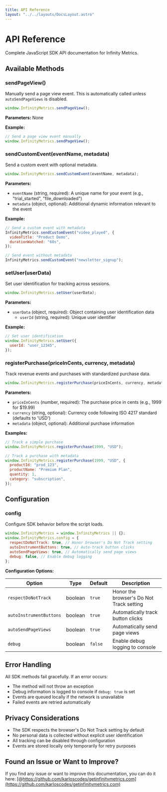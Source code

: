 ```yaml
---
title: API Reference
layout: "../../layouts/DocsLayout.astro"
---
```


# API Reference

Complete JavaScript SDK API documentation for Infinity Metrics.

## Available Methods

### sendPageView()

Manually send a page view event. This is automatically called unless `autoSendPageViews` is disabled.

```javascript
window.InfinityMetrics.sendPageView();
```

**Parameters:** None

**Example:**

```javascript
// Send a page view event manually
window.InfinityMetrics.sendPageView();
```

### sendCustomEvent(eventName, metadata)

Send a custom event with optional metadata.

```javascript
window.InfinityMetrics.sendCustomEvent(eventName, metadata);
```

**Parameters:**

- `eventName` (string, required): A unique name for your event (e.g., "trial_started", "file_downloaded")
- `metadata` (object, optional): Additional dynamic information relevant to the event

**Example:**

```javascript
// Send a custom event with metadata
InfinityMetrics.sendCustomEvent("video_played", {
  videoTitle: "Product Demo",
  durationWatched: "60s",
});

// Send event without metadata
InfinityMetrics.sendCustomEvent("newsletter_signup");
```

### setUser(userData)

Set user identification for tracking across sessions.

```javascript
window.InfinityMetrics.setUser(userData);
```

**Parameters:**

- `userData` (object, required): Object containing user identification data
  - `userId` (string, required): Unique user identifier

**Example:**

```javascript
// Set user identification
window.InfinityMetrics.setUser({
  userId: "user_12345",
});
```

### registerPurchase(priceInCents, currency, metadata)

Track revenue events and purchases with standardized purchase data.

```javascript
window.InfinityMetrics.registerPurchase(priceInCents, currency, metadata);
```

**Parameters:**

- `priceInCents` (number, required): The purchase price in cents (e.g., 1999 for $19.99)
- `currency` (string, optional): Currency code following ISO 4217 standard (defaults to 'USD')
- `metadata` (object, optional): Additional purchase information

**Examples:**

```javascript
// Track a simple purchase
window.InfinityMetrics.registerPurchase(1999, "USD");

// Track a purchase with metadata
window.InfinityMetrics.registerPurchase(1999, "USD", {
  productId: "prod_123",
  productName: "Premium Plan",
  quantity: 1,
  category: "subscription",
});
```

## Configuration

### config

Configure SDK behavior before the script loads.

```javascript
window.InfinityMetrics = window.InfinityMetrics || {};
window.InfinityMetrics.config = {
  respectDoNotTrack: true, // Honor browser's Do Not Track setting
  autoInstrumentButtons: true, // Auto-track button clicks
  autoSendPageViews: true, // Automatically send page views
  debug: false, // Enable debug logging
};
```

**Configuration Options:**

| Option                  | Type    | Default | Description                              |
| ----------------------- | ------- | ------- | ---------------------------------------- |
| `respectDoNotTrack`     | boolean | `true`  | Honor the browser's Do Not Track setting |
| `autoInstrumentButtons` | boolean | `true`  | Automatically track button clicks        |
| `autoSendPageViews`     | boolean | `true`  | Automatically send page views            |
| `debug`                 | boolean | `false` | Enable debug logging to console          |

## Error Handling

All SDK methods fail gracefully. If an error occurs:

- The method will not throw an exception
- Debug information is logged to console if `debug: true` is set
- Events are queued locally if the network is unavailable
- Failed events are retried automatically

## Privacy Considerations

- The SDK respects the browser's Do Not Track setting by default
- No personal data is collected without explicit user identification
- All tracking can be disabled through configuration
- Events are stored locally only temporarily for retry purposes

## Found an Issue or Want to Improve?

If you find any issue or want to improve this documentation, you can do it here: [@https://github.com/karloscodes/getinfinitymetrics.com](https://github.com/karloscodes/getinfinitymetrics.com)
